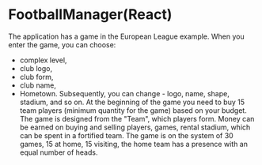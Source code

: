 # FootballManager(React)
The application has a game in the European League example. When you enter the game, you can choose:
- complex level,
- club logo,
- club form,
- club name,
- Hometown.
Subsequently, you can change - logo, name, shape, stadium, and so on. At the beginning of the game you need to buy 15 team players (minimum quantity for the game) based on your budget.
The game is designed from the "Team", which players form. Money can be earned on buying and selling players, games, rental stadium, which can be spent in a fortified team. The game is on the system of 30 games, 15 at home, 15 visiting, the home team has a presence with an equal number of heads. 
